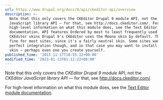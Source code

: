 ```yaml
---
url: https://www.drupal.org/docs/8/api/ckeditor-api/overview
description: >-
  Note that this only covers the CKEditor Drupal 9 module API, not the CKEditor
  JavaScript library API — for that, see http://docs.ckeditor.com/. For
  high-level information on what this module does, see the Text Editor module
  documentation. API features Ordered by most to least frequently used APIs:
  CKEditor skins Drupal 9's CKEditor uses the Moono skin by default. This is
  fine for most sites, since it's a fairly neutral skin. Some sites want to have
  perfect integration though, and in that case you may want to install another
  skin — perhaps even one you create yourself.
published_time: '2015-11-17T18:55:12+00:00'
modified_time: '2023-01-13T01:12:22+00:00'
---
```

Note that this only covers the _CKEditor Drupal 9 module_ API, not the _CKEditor JavaScript library API_ — for that, see <http://docs.ckeditor.com/>.

For high-level information on what this module does, see the [Text Editor module documentation](/documentation/modules/editor).